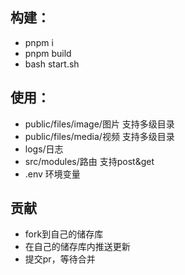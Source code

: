 ## 构建：
- pnpm i
- pnpm build
- bash start.sh

## 使用：
- public/files/image/图片 支持多级目录
- public/files/media/视频 支持多级目录
- logs/日志
- src/modules/路由 支持post&get
- .env 环境变量

## 贡献
- fork到自己的储存库
- 在自己的储存库内推送更新
- 提交pr，等待合并
